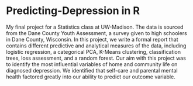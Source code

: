 # Predicting-Depression in R
My final project for a Statistics class at UW-Madison. The data is sourced from the Dane County Youth Assessment, a survey given to high schoolers in Dane County, Wisconsin. In this project, we write a formal report that contains different predictive and analytical measures of the data, including logistic regression, a categorical PCA, K-Means clustering, classification trees, loss assessment, and a random forest. Our aim with this project was to identify the most influential variables of home and community life on diagnosed depression. We identified that self-care and parental mental health factored greatly into our ability to predict our outcome variable.
